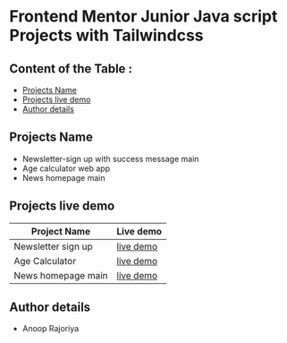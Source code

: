 # Frontend Mentor Junior Java script Projects with Tailwindcss

## Content of the Table :

- [Projects Name](#project-name)
- [Projects live demo](#project-name)
- [Author details](#project-name)

## Projects Name

- Newsletter-sign up with success message main
- Age calculator web app
- News homepage main

## Projects live demo

| Project Name       | Live demo                                                                                                                                                           |
| ------------------ | ------------------------------------------------------------------------------------------------------------------------------------------------------------------- |
| Newsletter sign up | [live demo](https://anoop-rajoriya.github.io/Frontend-mentor-junior-js-projects-with-tailwindcss/newsletter-sign%20up%20with%20success%20message%20main/index.html) |
| Age Calculator     | [live demo](https://anoop-rajoriya.github.io/Frontend-mentor-junior-js-projects-with-tailwindcss/Age%20calculator%20app/index.html)                                 |
| News homepage main    | [live demo](https://anoop-rajoriya.github.io/Frontend-mentor-junior-js-projects-with-tailwindcss/News%20homepage%20main/index.html)                                 |

## Author details

- Anoop Rajoriya
